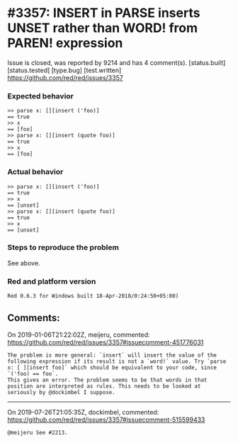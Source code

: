 
#3357: INSERT in PARSE inserts UNSET rather than WORD! from PAREN! expression
================================================================================
Issue is closed, was reported by 9214 and has 4 comment(s).
[status.built] [status.tested] [type.bug] [test.written]
<https://github.com/red/red/issues/3357>

### Expected behavior
```Red
>> parse x: [][insert ('foo)]
== true
>> x
== [foo]
>> parse x: [][insert (quote foo)]
== true
>> x
== [foo]
```
### Actual behavior
```Red
>> parse x: [][insert ('foo)]
== true
>> x
== [unset]
>> parse x: [][insert (quote foo)]
== true
>> x
== [unset]
```
### Steps to reproduce the problem
See above.
### Red and platform version
```
Red 0.6.3 for Windows built 18-Apr-2018/0:24:50+05:00)
```


Comments:
--------------------------------------------------------------------------------

On 2019-01-06T21:22:02Z, meijeru, commented:
<https://github.com/red/red/issues/3357#issuecomment-451776031>

    The problem is more general: `insert` will insert the value of the following expression if its result is not a `word!` value. Try `parse x: [ ][insert foo]` which should be equivalent to your code, since `('foo) == foo`.
    This gives an error. The problem seems to be that words in that position are interpreted as rules. This needs to be looked at seriously by @dockimbel I suppose.

--------------------------------------------------------------------------------

On 2019-07-26T21:05:35Z, dockimbel, commented:
<https://github.com/red/red/issues/3357#issuecomment-515599433>

    @meijeru See #2213.

